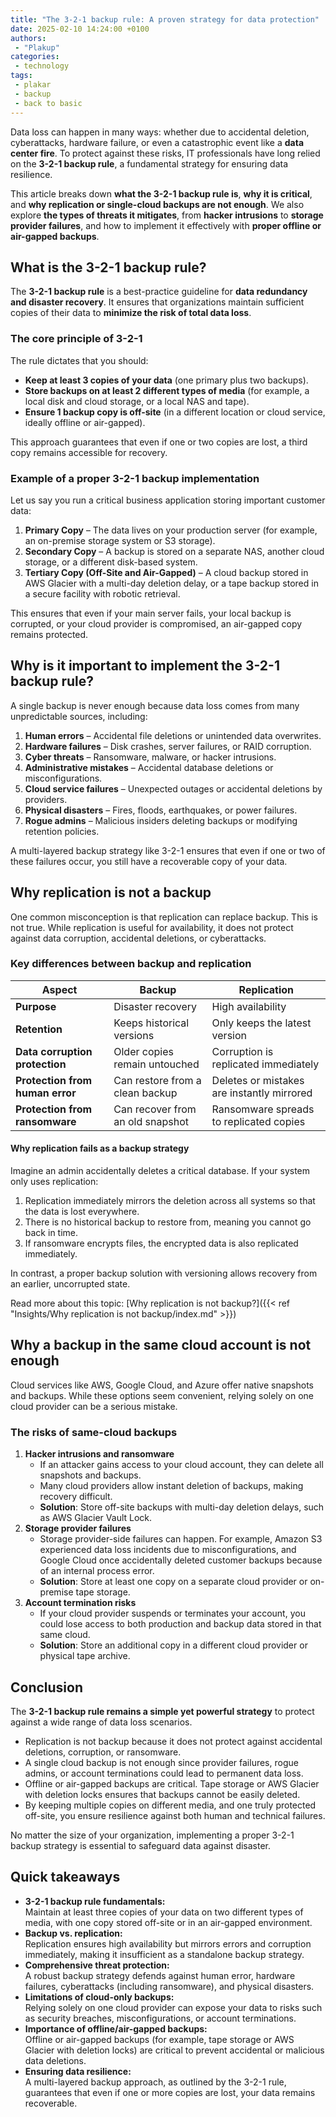 ```yaml
---
title: "The 3-2-1 backup rule: A proven strategy for data protection"
date: 2025-02-10 14:24:00 +0100
authors:
 - "Plakup"
categories:
 - technology
tags:
 - plakar
 - backup
 - back to basic
---
```


Data loss can happen in many ways: whether due to accidental deletion, cyberattacks, hardware failure, or even a catastrophic event like a **data center fire**. To protect against these risks, IT professionals have long relied on the **3-2-1 backup rule**, a fundamental strategy for ensuring data resilience.
<!--more-->
This article breaks down **what the 3-2-1 backup rule is**, **why it is critical**, and **why replication or single-cloud backups are not enough**. We also explore **the types of threats it mitigates**, from **hacker intrusions** to **storage provider failures**, and how to implement it effectively with **proper offline or air-gapped backups**.

## What is the 3-2-1 backup rule?

The **3-2-1 backup rule** is a best-practice guideline for **data redundancy and disaster recovery**. It ensures that organizations maintain sufficient copies of their data to **minimize the risk of total data loss**.

### The core principle of 3-2-1

The rule dictates that you should:

- **Keep at least 3 copies of your data** (one primary plus two backups).
- **Store backups on at least 2 different types of media** (for example, a local disk and cloud storage, or a local NAS and tape).
- **Ensure 1 backup copy is off-site** (in a different location or cloud service, ideally offline or air-gapped).

This approach guarantees that even if one or two copies are lost, a third copy remains accessible for recovery.

### Example of a proper 3-2-1 backup implementation

Let us say you run a critical business application storing important customer data:

1. **Primary Copy** – The data lives on your production server (for example, an on-premise storage system or S3 storage).
2. **Secondary Copy** – A backup is stored on a separate NAS, another cloud storage, or a different disk-based system.
3. **Tertiary Copy (Off-Site and Air-Gapped)** – A cloud backup stored in AWS Glacier with a multi-day deletion delay, or a tape backup stored in a secure facility with robotic retrieval.

This ensures that even if your main server fails, your local backup is corrupted, or your cloud provider is compromised, an air-gapped copy remains protected.

## Why is it important to implement the 3-2-1 backup rule?

A single backup is never enough because data loss comes from many unpredictable sources, including:

1. **Human errors** – Accidental file deletions or unintended data overwrites.
2. **Hardware failures** – Disk crashes, server failures, or RAID corruption.
3. **Cyber threats** – Ransomware, malware, or hacker intrusions.
4. **Administrative mistakes** – Accidental database deletions or misconfigurations.
5. **Cloud service failures** – Unexpected outages or accidental deletions by providers.
6. **Physical disasters** – Fires, floods, earthquakes, or power failures.
7. **Rogue admins** – Malicious insiders deleting backups or modifying retention policies.

A multi-layered backup strategy like 3-2-1 ensures that even if one or two of these failures occur, you still have a recoverable copy of your data.

## Why replication is not a backup

One common misconception is that replication can replace backup. This is not true. While replication is useful for availability, it does not protect against data corruption, accidental deletions, or cyberattacks.

### Key differences between backup and replication

| **Aspect**                     | **Backup**                           | **Replication**                       |
| ------------------------------ | ------------------------------------ | ------------------------------------- |
| **Purpose**                    | Disaster recovery                    | High availability                     |
| **Retention**                  | Keeps historical versions            | Only keeps the latest version         |
| **Data corruption protection** | Older copies remain untouched        | Corruption is replicated immediately  |
| **Protection from human error**| Can restore from a clean backup      | Deletes or mistakes are instantly mirrored |
| **Protection from ransomware** | Can recover from an old snapshot     | Ransomware spreads to replicated copies |

#### Why replication fails as a backup strategy

Imagine an admin accidentally deletes a critical database. If your system only uses replication:

1. Replication immediately mirrors the deletion across all systems so that the data is lost everywhere.
2. There is no historical backup to restore from, meaning you cannot go back in time.
3. If ransomware encrypts files, the encrypted data is also replicated immediately.

In contrast, a proper backup solution with versioning allows recovery from an earlier, uncorrupted state.

Read more about this topic: [Why replication is not backup?]({{< ref "Insights/Why replication is not backup/index.md" >}})

## Why a backup in the same cloud account is not enough

Cloud services like AWS, Google Cloud, and Azure offer native snapshots and backups. While these options seem convenient, relying solely on one cloud provider can be a serious mistake.

### The risks of same-cloud backups

1. **Hacker intrusions and ransomware**
    - If an attacker gains access to your cloud account, they can delete all snapshots and backups.
    - Many cloud providers allow instant deletion of backups, making recovery difficult.
    - **Solution**: Store off-site backups with multi-day deletion delays, such as AWS Glacier Vault Lock.
2. **Storage provider failures**
    - Storage provider-side failures can happen. For example, Amazon S3 experienced data loss incidents due to misconfigurations, and Google Cloud once accidentally deleted customer backups because of an internal process error.
    - **Solution**: Store at least one copy on a separate cloud provider or on-premise tape storage.
3. **Account termination risks**
    - If your cloud provider suspends or terminates your account, you could lose access to both production and backup data stored in that same cloud.
    - **Solution**: Store an additional copy in a different cloud provider or physical tape archive.

## Conclusion

The **3-2-1 backup rule remains a simple yet powerful strategy** to protect against a wide range of data loss scenarios.

- Replication is not backup because it does not protect against accidental deletions, corruption, or ransomware.
- A single cloud backup is not enough since provider failures, rogue admins, or account terminations could lead to permanent data loss.
- Offline or air-gapped backups are critical. Tape storage or AWS Glacier with deletion locks ensures that backups cannot be easily deleted.
- By keeping multiple copies on different media, and one truly protected off-site, you ensure resilience against both human and technical failures.

No matter the size of your organization, implementing a proper 3-2-1 backup strategy is essential to safeguard data against disaster.

## Quick takeaways

- **3-2-1 backup rule fundamentals:**  
  Maintain at least three copies of your data on two different types of media, with one copy stored off-site or in an air-gapped environment.
- **Backup vs. replication:**  
  Replication ensures high availability but mirrors errors and corruption immediately, making it insufficient as a standalone backup strategy.
- **Comprehensive threat protection:**  
  A robust backup strategy defends against human error, hardware failures, cyberattacks (including ransomware), and physical disasters.
- **Limitations of cloud-only backups:**  
  Relying solely on one cloud provider can expose your data to risks such as security breaches, misconfigurations, or account terminations.
- **Importance of offline/air-gapped backups:**  
  Offline or air-gapped backups (for example, tape storage or AWS Glacier with deletion locks) are critical to prevent accidental or malicious data deletions.
- **Ensuring data resilience:**  
  A multi-layered backup approach, as outlined by the 3-2-1 rule, guarantees that even if one or more copies are lost, your data remains recoverable.
